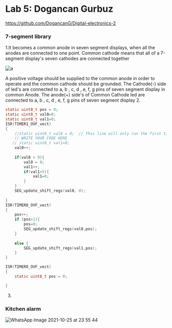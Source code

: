 # Lab 5: Dogancan Gurbuz



  https://github.com/DogancanG/Digital-electronics-2


### 7-segment library

1.It becomes a common anode in seven segment displays, when all the anodes are connected to one point. Common cathode means that all of a 7-segment display's seven cathodes are connected together 



![a](https://user-images.githubusercontent.com/91128817/138772391-4bbb4eb7-4b0d-40ca-8b38-c692fb858bd8.png)





A positive voltage should be supplied to the common anode in order to operate
and the common cathode should be grounded. The Cathode(-) side of led's are
connected to a, b , c, d , e, f, g pins of seven segment display in common Anode.
The anode(+) side's of Common Cathode led are connected to a, b , c, d , e, f, g pins
of seven segment display
2.
```c
static uint8_t pos = 0;
static uint8_t val0=0;
static uint8_t val1=0;
ISR(TIMER1_OVF_vect)
{
    //static uint8_t val0 = 0;  // This line will only run the first time
    // WRITE YOUR CODE HERE
   // static uint8_t val1=0;  
    val0++;
	
    if(val0 > 9){
		val0 = 0;
		val1++;
		if(val1>5){
			val1=0;
		}
	}
	SEG_update_shift_regs(val0, 0);
	
}
ISR(TIMER0_OVF_vect)
{
	pos++;
	if (pos>1){
		pos=0;
		SEG_update_shift_regs(val0,pos);
	}
	
	else {
		SEG_update_shift_regs(val1,pos);
	}
}

ISR(TIMER0_OVF_vect)
{
    static uint8_t pos = 0;

}
```
3.





### Kitchen alarm

![WhatsApp Image 2021-10-25 at 23 55 44](https://user-images.githubusercontent.com/91128817/138776671-2eda179b-e240-4c4c-929a-7c3c974e81b4.jpeg)

